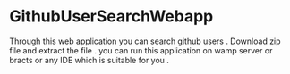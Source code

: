 # GithubUserSearchWebapp
Through this web application you can search github users .
Download  zip file and extract the file .
you can run this application on wamp server or bracts or any IDE which is suitable for you .

